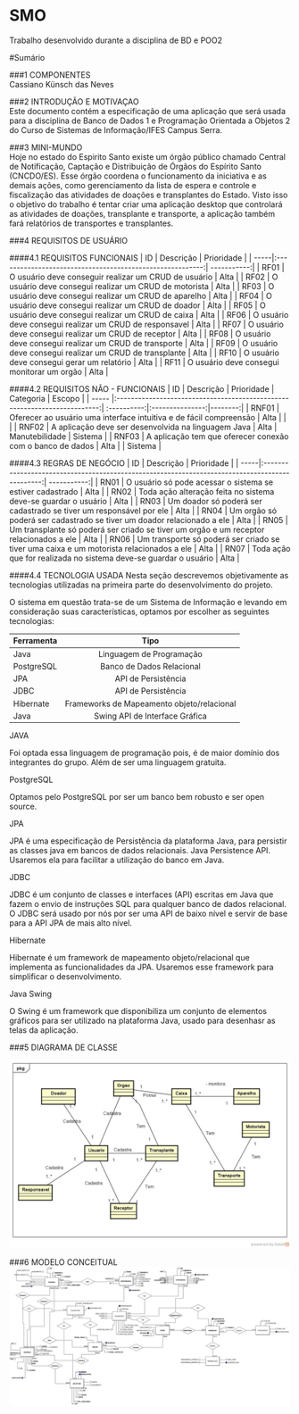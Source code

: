 # SMO
Trabalho desenvolvido durante a disciplina de BD e POO2

#Sumário

###1	COMPONENTES<br>
Cassiano Künsch das Neves<br>

###2	INTRODUÇÃO E MOTIVAÇAO<br>
Este documento contém a especificação de uma aplicação que será usada para a disciplina de Banco de Dados 1 e Programação Orientada a Objetos 2 do Curso de Sistemas de Informação/IFES Campus Serra.<br>

###3	MINI-MUNDO<br>
Hoje no estado do Espirito Santo existe um órgão público chamado Central de Notificação, Captação e Distribuição de Órgãos do Espírito Santo (CNCDO/ES). Esse órgão coordena o funcionamento da iniciativa e as demais ações, como gerenciamento da lista de espera e controle e fiscalização das atividades de doações e transplantes do Estado. Visto isso o objetivo do trabalho é tentar criar uma aplicação desktop que controlará as atividades de doações, transplante e transporte, a aplicação também fará relatórios de transportes e transplantes.

###4    REQUISITOS DE USUÁRIO<br>

####4.1 REQUISITOS FUNCIONAIS
|  ID  | Descrição                                                 |  Prioridade |
| -----|:---------------------------------------------------------:| -----------:|
| RF01 | O usuário deve conseguir realizar um CRUD de usuário      |     Alta    |
| RF02 | O usuário deve consegui realizar um CRUD de motorista     |     Alta    |
| RF03 | O usuário deve consegui realizar um CRUD de aparelho      |     Alta    |
| RF04 | O usuário deve consegui realizar um CRUD de doador        |     Alta    |
| RF05 | O usuário deve consegui realizar um CRUD de caixa         |     Alta    |
| RF06 | O usuário deve consegui realizar um CRUD de responsavel   |     Alta    |
| RF07 | O usuário deve consegui realizar um CRUD de receptor      |     Alta    |
| RF08 | O usuário deve consegui realizar um CRUD de transporte    |     Alta    |
| RF09 | O usuário deve consegui realizar um CRUD de transplante   |     Alta    |
| RF10 | O usuário deve consegui gerar um relatório                |     Alta    |
| RF11 | O usuário deve consegui monitorar um orgão                |     Alta    |

####4.2 REQUISITOS NÃO - FUNCIONAIS
|  ID   | Descrição                                                                 |  Prioridade |    Categoria    |  Escopo |
| ----- |:-------------------------------------------------------------------------:| :----------:|:---------------:|--------:|
| RNF01 | Oferecer ao usuário uma interface intuitiva e de fácil compreensão        |     Alta    |                 |         |
| RNF02 | A aplicação deve ser desenvolvida na linguagem Java                       |     Alta    | Manutebilidade  | Sistema |
| RNF03 | A aplicação tem que oferecer conexão com o banco de dados                 |     Alta    |                 | Sistema |

####4.3 REGRAS DE NEGÓCIO
|  ID  | Descrição                                                                                      |  Prioridade |
| -----|:----------------------------------------------------------------------------------------------:| -----------:|
| RN01 | O usuário só pode acessar o sistema se estiver cadastrado                                      |     Alta    |
| RN02 | Toda ação alteração feita no sistema deve-se guardar o usuário                                 |     Alta    |
| RN03 | Um doador só poderá ser cadastrado se tiver um responsável por ele                             |     Alta    |
| RN04 | Um orgão só poderá ser cadastrado se tiver um doador relacionado a ele                         |     Alta    |
| RN05 | Um transplante só poderá ser criado se tiver um orgão e um receptor relacionados a ele         |     Alta    |
| RN06 | Um transporte só poderá ser criado se tiver uma caixa e um motorista relacionados a ele        |     Alta    |
| RN07 | Toda ação que for realizada no sistema deve-se guardar o usuário                               |     Alta    |

####4.4 TECNOLOGIA USADA
Nesta seção descrevemos objetivamente as tecnologias utilizadas na primeira parte do desenvolvimento do projeto.

O sistema em questão trata-se de um Sistema de Informação e levando em consideração suas características, optamos por escolher as seguintes tecnologias:

| Ferramenta | Tipo                                     |
| ---------- |:----------------------------------------:|
|Java        |Linguagem de Programação                  |
|PostgreSQL	 |Banco de Dados Relacional                 |
|JPA	       |API de Persistência                       |
|JDBC        |API de Persistência                       |
|Hibernate   |Frameworks de Mapeamento objeto/relacional|
|Java        |Swing	API de Interface Gráfica            |

JAVA

Foi optada essa linguagem de programação pois, é de maior domínio dos integrantes do grupo. Além de ser uma linguagem gratuita.

PostgreSQL

Optamos pelo PostgreSQL por ser um banco bem robusto e ser open source.

JPA

JPA é uma especificação de Persistência da plataforma Java, para persistir as classes java em bancos de dados relacionais. Java Persistence API. Usaremos ela para facilitar a utilização do banco em Java.

JDBC

JDBC é um conjunto de classes e interfaces (API) escritas em Java que fazem o envio de instruções SQL para qualquer banco de dados relacional. O JDBC será usado por nós por ser uma API de baixo nível e servir de base para a API JPA de mais alto nível.

Hibernate

Hibernate é um framework de mapeamento objeto/relacional que implementa as funcionalidades da JPA. Usaremos esse framework para simplificar o desenvolvimento.

Java Swing

O Swing é um framework que disponibiliza um conjunto de elementos gráficos para ser utilizado na plataforma Java, usado para desenhasr as telas da aplicação.

###5 DIAGRAMA DE CLASSE

![Alt text](https://github.com/Cassianokunsch/SMO/blob/master/Class%20Diagram0.jpg "Title")

###6 MODELO CONCEITUAL
![Alt text](https://github.com/Cassianokunsch/SMO/blob/master/BD.jpg "Title")


